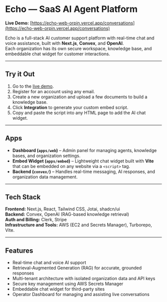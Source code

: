 # Echo — SaaS AI Agent Platform

**Live Demo:** [https://echo-web-orpin.vercel.app/conversations](https://echo-web-orpin.vercel.app/conversations)

Echo is a full-stack AI customer support platform with real-time chat and voice assistance, built with **Next.js**, **Convex**, and **OpenAI**.  
Each organization has its own secure workspace, knowledge base, and embeddable chat widget for customer interactions.

---

## Try it Out

1. Go to the [live demo](https://echo-web-orpin.vercel.app/conversations).  
2. Register for an account using any email.  
3. Create a new organization and upload a few documents to build a knowledge base.  
4. Click **Integration** to generate your custom embed script.  
5. Copy and paste the script into any HTML page to add the AI chat widget.

---

## Apps

- **Dashboard (`apps/web`)** – Admin panel for managing agents, knowledge bases, and organization settings.  
- **Embed Widget (`apps/embed`)** – Lightweight chat widget built with **Vite** that can be embedded on any website via a `<script>` tag.  
- **Backend (`convex/`)** – Handles real-time messaging, AI responses, and organization data management.

---

## Tech Stack

**Frontend:** Next.js, React, Tailwind CSS, Jotai, shadcn/ui  
**Backend:** Convex, OpenAI (RAG-based knowledge retrieval)  
**Auth and Billing:** Clerk, Stripe  
**Infrastructure and Tools:** AWS (EC2 and Secrets Manager), Turborepo, Vite.

---

## Features

- Real-time chat and voice AI support  
- Retrieval-Augmented Generation (RAG) for accurate, grounded responses  
- Multi-tenant architecture with isolated organization data and API keys  
- Secure key management using AWS Secrets Manager  
- Embeddable chat widget for third-party sites  
- Operator Dashboard for managing and assisting live conversations  
